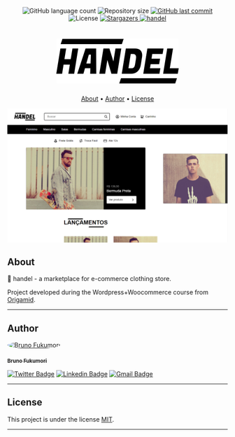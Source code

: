 
<p align="center">
  <img alt="GitHub language count" src="https://img.shields.io/github/languages/count/bfukumori/handel?color=%2304D361">

  <img alt="Repository size" src="https://img.shields.io/github/repo-size/bfukumori/handel">
 
  <a href="https://github.com/bfukumori/handel/commits/master">
    <img alt="GitHub last commit" src="https://img.shields.io/github/last-commit/bfukumori/handel">
  </a>
    
   <img alt="License" src="https://img.shields.io/badge/license-MIT-brightgreen">
   <a href="https://github.com/bfukumori/handel/stargazers">
    <img alt="Stargazers" src="https://img.shields.io/github/stars/bfukumori/handel?style=social">
  </a>

  <a href="https://bfukumori.github.io/handel/">
    <img alt="handel" src="https://img.shields.io/badge/handel-%237159c1?style=flat&logo=ghost">
    </a>
 
</p>
<h1 align="center">
    <img alt="handel" title="#handel" src="./img/handel.svg" />
</h1>

<p align="center">
  <a href="#about">About</a> •
  <a href="#author">Author</a> • 
  <a href="#user-content-license">License</a>
</p>

<div align="center"> 
	<img alt="handel" title="#handel" src="./img/banner.PNG" />
</div>

## About

👚 handel - a marketplace for e-commerce clothing store.

Project developed during the Wordpress+Woocommerce course from [Origamid](https://www.origamid.com/).

---
## Author

<a href="https://www.facebook.com/bruno.fukumori.9/">
 <img style="border-radius: 50%;" src="https://avatars.githubusercontent.com/u/82473580?v=4" width="100px;" alt="Bruno Fukumori"/>
 <br />
  
 <sub><b>Bruno Fukumori</b></sub></a> <a href="https://www.facebook.com/bruno.fukumori.9/" title="facebook"></a>
 <br />

[![Twitter Badge](https://img.shields.io/badge/-Twitter-1ca0f1?style=flat-square&labelColor=1ca0f1&logo=twitter&logoColor=white&link=https://twitter.com/hi_fukujp)](https://twitter.com/hi_fukujp) [![Linkedin Badge](https://img.shields.io/badge/-Linkedin-blue?style=flat-square&logo=Linkedin&logoColor=white&link=https://www.linkedin.com/in/bfukumori/)](https://www.linkedin.com/in/bfukumori/) 
[![Gmail Badge](https://img.shields.io/badge/-Gmail-c14438?style=flat-square&logo=Gmail&logoColor=white&link=mailto:brunofukumori@gmail.com)](mailto:brunofukumori@gmail.com)

---

## License

This project is under the license [MIT](./LICENSE).

---
